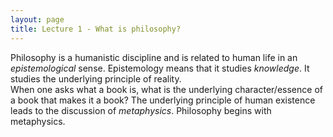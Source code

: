 ```yaml
---
layout: page
title: Lecture 1 - What is philosophy?
---
```


Philosophy is a humanistic discipline and is related to human life in an _epistemological_ sense. Epistemology means that it studies _knowledge_. It studies the underlying principle of reality.    
When one asks what a book is, what is the underlying character/essence of a book that makes it a book? The underlying principle of human existence leads to the discussion of _metaphysics_. Philosophy begins with metaphysics.
